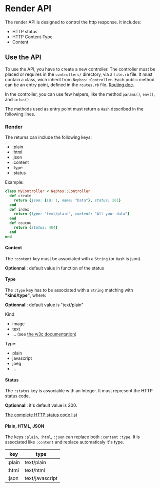 # Render API

The render API is designed to control the http response.
It includes:

- HTTP status
- HTTP Content-Type
- Content

## Use the API

To use the API, you have to create a new controller.
The controller must be placed or requires in the ``controllers/`` directory, via a ``file.rb`` file. It must contain a class, wich inherit from ``Nephos::Controller``.
Each public method can be an entry point, defined in the ``routes.rb`` file. [Routing doc](GUIDE_ROUTING.md).

In the controller, you can use few helpers, like the method ``params()``, ``env()``, and ``infos()``

The methods used as entry point must return a ``Hash`` described in the following lines.

### Render

The returns can include the following keys:

- :plain
- :html
- :json
- :content
- :type
- :status

Example:

```ruby
class MyController < Nephos::Controller
  def create
    return {json: {id: 1, name: "Data"}, status: 201}
  end
  def index
    return {type: "text/plain", content: "All your data"}
  end
  def coucou
    return {status: 404}
  end
end
```

#### Content

The ``:content`` key must be associated with a ``String`` (or ``Hash`` is json).

**Optionnal** : default value in function of the status

#### Type

The ``:type`` key has to be associated with a ``String`` matching with **"kind/type"**, where:

**Optionnal** : default value is "text/plain"

Kind:

- image
- text
- ... (see [the w3c documentation](http://www.w3.org/Protocols/rfc1341/4_Content-Type.html))

Type:

- plain
- javascript
- jpeg
- ...

#### Status

The ``:status`` key is associable with an Integer. It must represent the HTTP status code.

**Optionnal** : it's default value is 200.

[The complete HTTP status code list](https://en.wikipedia.org/wiki/List_of_HTTP_status_codes)


#### Plain, HTML, JSON

The keys ``:plain``, ``:html``, ``:json`` can replace both ``:content`` ``:type``. It is associated like ``:content`` and replace automaticaly it's type.

key | type
---|---
:plain|text/plain
:html|text/html
:json|text/javascript
